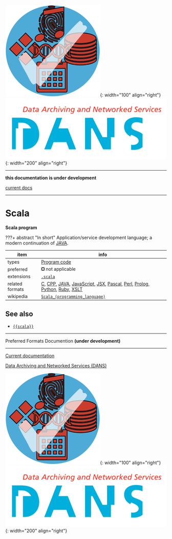 ![img](../images/formats.png){: width="100" align="right"}
![img](../images/DANS.png){: width="200" align="right"}

---

**this documentation is under development**

[current docs]({{preferredFormats}})

---



# Scala

**Scala program**

???+ abstract "In short"
    Application/service development language; a modern continuation of [JAVA](../fileFormats/java.md).

item | info
--- | ---
types | [Program code](../dataTypes/programCode.md)
preferred | ❎ not applicable
extensions | [`.scala`](../extensions/scala.md)
related formats | [C](../fileFormats/c.md), [CPP](../fileFormats/cpp.md), [JAVA](../fileFormats/java.md), [JavaScript](../fileFormats/javascript.md), [JSX](../fileFormats/jsx.md), [Pascal](../fileFormats/pascal.md), [Perl](../fileFormats/perl.md), [Prolog](../fileFormats/prolog.md), [Python](../fileFormats/python.md), [Ruby](../fileFormats/ruby.md), [XSLT](../fileFormats/xslt.md)
wikipedia | [`Scala_(programming_language)`]({{wikipedia}}/Scala_(programming_language))



## See also
*   [`{{scala}}`]({{scala}})




---

Preferred Formats Documention **(under development)**

---

[Current documentation]({{preferredFormats}})

[Data Archiving and Networked Services (DANS)]({{dans}})

![img](../images/formats.png){: width="100" align="right"}
![img](../images/DANS.png){: width="200" align="right"}

